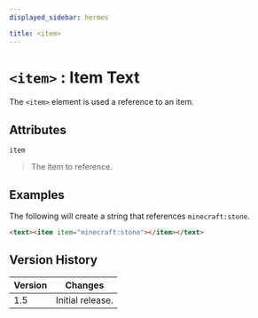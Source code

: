 ```yaml
---
displayed_sidebar: hermes

title: <item>
---
```


# `<item>` : Item Text

The `<item>` element is used a reference to an item.

## Attributes

`item`
> The item to reference.

## Examples

The following will create a string that references `minecraft:stone`.

```html
<text><item item="minecraft:stone"></item></text>
```

## Version History

| Version | Changes |
|---------| ------- |
| 1.5     | Initial release. |